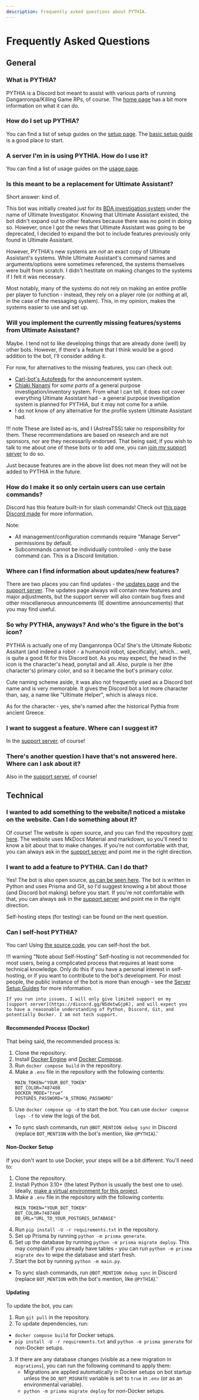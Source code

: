 ```yaml
---
description: Frequently asked questions about PYTHIA.
---
```


# Frequently Asked Questions

## General

### What is PYTHIA?

PYTHIA is a Discord bot meant to assist with various parts of running Danganronpa/Killing Game RPs, of course. The [home page](./index.md) has a bit more information on what it can do.

### How do I set up PYTHIA?

You can find a list of setup guides on the [setup page](./setup/index.md). The [basic setup guide](basic_setup.md) is a good place to start.

### A server I'm in is using PYTHIA. How do I use it?

You can find a list of usage guides on the [usage page](./usage/index.md).

### Is this meant to be a replacement for Ultimate Assistant?

Short answer: kind of.

This bot was initially created just for its [BDA investigation system](bda_investigations.md) under the name of Ultimate Investigator. Knowing that Ultimate Assistant existed, the bot didn't expand out to other features because there was no point in doing so. However, once I got the news that Ultimate Assistant was going to be deprecated, I decided to expand the bot to include features previously only found in Ultimate Assistant.

However, PYTHIA's new systems are *not* an exact copy of Ultimate Assistant's systems. While Ultimate Assistant's command names and arguments/options were sometimes referenced, the systems themselves were built from scratch. I didn't hestitate on making changes to the systems if I felt it was necessary.

Most notably, many of the systems do not rely on making an entire profile per player to function - instead, they rely on a player role (or nothing at all, in the case of the messaging system). This, in my opinion, makes the systems easier to use and set up.

### Will you implement the currently missing features/systems from Ultimate Asisstant?

Maybe. I tend not to like developing things that are already done (well) by other bots. However, if there's a feature that I think would be a good addition to the bot, I'll consider adding it.

For now, for alternatives to the missing features, you can check out:
- [Carl-bot's Autofeeds](https://docs.carl.gg/#/feeds?id=autofeeds) for the announcement system.
- [Chiaki Nanami](https://discord.com/application-directory/781034602533879838) for *some parts* of a general purpose investigation/inventory system. From what I can tell, it does not cover everything Ultimate Assistant had - a general purpose investigation system is planned for PYTHIA, but it may not come for a while.
- I do not know of any alternative for the profile system Ultimate Assistant had.

!!! note
    These are listed as-is, and I (AstreaTSS) take no responsibility for them. These recommendations are based on research and are not sponsors, nor are they necessarily endorsed. That being said, if you wish to talk to me about one of these bots or to add one, you can [join my support server](https://discord.gg/NSdetwGjpK) to do so.

Just because features are in the above list does not mean they will not be added to PYTHIA in the future.

### How do I make it so only certain users can use certain commands?

Discord has this feature built-in for slash commands! Check out [this page Discord made](https://support.discord.com/hc/en-us/articles/4644915651095-Command-Permissions) for more information.

Note:
- All management/configuration commands require "Manage Server" permissions by default.
- Subcommands cannot be individually controlled - only the base command can. This is a Discord limitation.

### Where can I find information about updates/new features?

There are two places you can find updates - the [updates page](updates/index.md) and the [support server](https://discord.gg/NSdetwGjpK). The updates page always will contain new features and major adjustments, but the support server will also contain bug fixes and other miscellaneous announcements (IE downtime announcements) that you may find useful.

### So why PYTHIA, anyways? And who's the figure in the bot's icon?

PYTHIA is actually one of my Danganronpa OCs! She's the Ultimate Robotic Assitant (and indeed a robot - a humanoid robot, specifically), which... well, is quite a good fit for this Discord bot. As you may expect, the head in the icon is the character's head, ponytail and all. Also, purple is her (the character's) primary color, and so it became the bot's primary color.

Cute naming scheme aside, it was also not frequently used as a Discord bot name and is very memorable. It gives the Discord bot a lot more character than, say, a name like "Ultimate Helper", which is always nice.

As for the character - yes, she's named after the historical Pythia from ancient Greece.

### I want to suggest a feature. Where can I suggest it?

In the [support server](https://discord.gg/NSdetwGjpK), of course!

### There's another question I have that's not answered here. Where can I ask about it?

Also in the [support server](https://discord.gg/NSdetwGjpK), of course!

## Technical

### I wanted to add something to the website/I noticed a mistake on the website. Can I do something about it?

Of course! The website is open source, and you can find the repository [over here](https://github.com/AstreaTSS/PYTHIAWebsite). The website uses MkDocs Material and markdown, so you'll need to know a bit about that to make changes. If you're not comfortable with that, you can always ask in the [support server](https://discord.gg/NSdetwGjpK) and point me in the right direction.

### I want to add a feature to PYTHIA. Can I do that?

Yes! The bot is also open source, [as can be seen here](https://github.com/AstreaTSS/PYTHIA). The bot is written in Python and uses Prisma and Git, so I'd suggest knowing a bit about those (and Discord bot making) before you start. If you're not comfortable with that, you can always ask in the [support server](https://discord.gg/NSdetwGjpK) and point me in the right direction.

Self-hosting steps (for testing) can be found on the next question.

### Can I self-host PYTHIA?

You can! Using [the source code](https://github.com/AstreaTSS/PYTHIA), you can self-host the bot. 

!!! warning "Note about Self-Hosting"
    Self-hosting is not recommended for most users, being a complicated process that requires at least some technical knowledge. Only do this if you have a personal interest in self-hosting, or if you want to contribute to the bot's development.
    For most people, the public instance of the bot is more than enough - see the [Server Setup Guides](setup/index.md) for more information.

    If you run into issues, I will only give limited support on my [support server](https://discord.gg/NSdetwGjpK), and will expect you to have a reasonable understanding of Python, Discord, Git, and potentially Docker. I am not tech support.

#### Recommended Process (Docker)

That being said, the recommended process is:
1. Clone the repository.
2. Install [Docker Engine](https://docs.docker.com/engine/install/) and [Docker Compose](https://docs.docker.com/compose/install/).
3. Run `docker compose build` in the repository.
4. Make a `.env` file in the repository with the following contents:
    ```env
    MAIN_TOKEN="YOUR_BOT_TOKEN"
    BOT_COLOR=7487408
    DOCKER_MODE="true"
    POSTGRES_PASSWORD="A_STRONG_PASSWORD"
    ```
5. Use `docker compose up -d` to start the bot. You can use `docker compose logs -f` to view the logs of the bot.
  - To sync slash commands, run `@BOT_MENTION debug sync` in Discord (replace `BOT_MENTION` with the bot's mention, like `@PYTHIA`).'

#### Non-Docker Setup

If you don't want to use Docker, your steps will be a bit different. You'll need to:
1. Clone the repository.
2. Install Python 3.10+ (the latest Python is usually the best one to use). Ideally, [make a virtual environment for this project](https://realpython.com/python-virtual-environments-a-primer/).
3. Make a `.env` file in the repository with the following contents:
    ```env
    MAIN_TOKEN="YOUR_BOT_TOKEN"
    BOT_COLOR=7487408
    DB_URL="URL_TO_YOUR_POSTGRES_DATABASE"
    ```
4. Run `pip install -U -r requirements.txt` in the repository.
5. Set up Prisma by running `python -m prisma generate`.
6. Set up the database by running `python -m prisma migrate deploy`. This may complain if you already have tables - you can run `python -m prisma migrate dev` to wipe the database and start fresh.
7. Start the bot by running `python -m main.py`.
  - To sync slash commands, run `@BOT_MENTION debug sync` in Discord (replace `BOT_MENTION` with the bot's mention, like `@PYTHIA`).'

#### Updating

To update the bot, you can:
1. Run `git pull` in the repository.
2. To update dependencies, run: 
  - `docker compose build` for Docker setups.
  - `pip install -U -r requirements.txt` and `python -m prisma generate` for non-Docker setups.
3. If there are any database changes (visible as a new migration in `migrations`), you can run the following command to apply them:
   - Migrations are applied automatically in Docker setups on bot startup unless the `DO_NOT_MIGRATE` variable is set to `true` in `.env` (or as an environmental variable).
   - `python -m prisma migrate deploy` for non-Docker setups.
